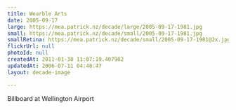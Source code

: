 ```yaml
---
title: Wearble Arts
date: 2005-09-17
large: https://mea.patrick.nz/decade/large/2005-09-17-1981.jpg
small: https://mea.patrick.nz/decade/small/2005-09-17-1981.jpg
smallRetina: https://mea.patrick.nz/decade/small/2005-09-17-1981@2x.jpg
flickrUrl: null
photoId: null
createdAt: 2011-01-30 11:07:19.407902
updatedAt: 2006-07-11 04:48:47
layout: decade-image

---
```

Billboard at Wellington Airport
